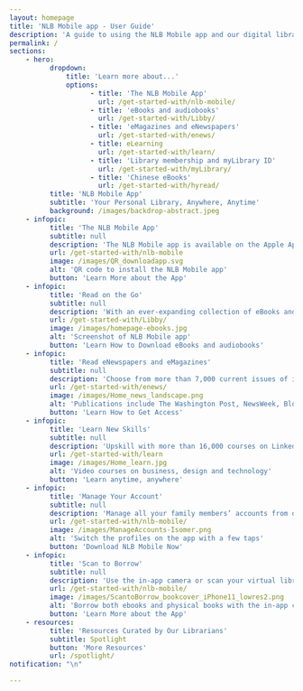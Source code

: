 ```yaml
---
layout: homepage
title: 'NLB Mobile app - User Guide'
description: 'A guide to using the NLB Mobile app and our digital library'
permalink: /
sections:
    - hero:
          dropdown:
              title: 'Learn more about...'
              options:
                    - title: 'The NLB Mobile App'
                      url: /get-started-with/nlb-mobile/
                    - title: 'eBooks and audiobooks'
                      url: /get-started-with/Libby/
                    - title: 'eMagazines and eNewspapers'
                      url: /get-started-with/enews/
                    - title: eLearning
                      url: /get-started-with/learn/
                    - title: 'Library membership and myLibrary ID'
                      url: /get-started-with/myLibrary/
                    - title: 'Chinese eBooks'
                      url: /get-started-with/hyread/
          title: 'NLB Mobile App'
          subtitle: 'Your Personal Library, Anywhere, Anytime'
          background: /images/backdrop-abstract.jpeg
    - infopic:
          title: 'The NLB Mobile App'
          subtitle: null
          description: 'The NLB Mobile app is available on the Apple AppStore and Google Play Store. Scan the QR code to download the app.'
          url: /get-started-with/nlb-mobile
          image: /images/QR_downloadapp.svg
          alt: 'QR code to install the NLB Mobile app'
          button: 'Learn More about the App'
    - infopic:
          title: 'Read on the Go'
          subtitle: null
          description: 'With an ever-expanding collection of eBooks and eAudiobooks, there’s always something to check out.'
          url: /get-started-with/Libby/
          image: /images/homepage-ebooks.jpg
          alt: 'Screenshot of NLB Mobile app'
          button: 'Learn How to Download eBooks and audiobooks'
    - infopic:
          title: 'Read eNewspapers and eMagazines'
          subtitle: null
          description: 'Choose from more than 7,000 current issues of international publications.'
          url: /get-started-with/enews/
          image: /images/Home_news_landscape.png
          alt: 'Publications include The Washington Post, NewsWeek, Bloomsberg Businessweek'
          button: 'Learn How to Get Access'
    - infopic:
          title: 'Learn New Skills'
          subtitle: null
          description: 'Upskill with more than 16,000 courses on LinkedIn Learning for Library.'
          url: /get-started-with/learn
          image: /images/Home_learn.jpg
          alt: 'Video courses on business, design and technology'
          button: 'Learn anytime, anywhere'
    - infopic:
          title: 'Manage Your Account'
          subtitle: null
          description: 'Manage all your family members’ accounts from one app. Check due dates, manage reservations and more!'
          url: /get-started-with/nlb-mobile/
          image: /images/ManageAccounts-Isomer.png
          alt: 'Switch the profiles on the app with a few taps'
          button: 'Download NLB Mobile Now'
    - infopic:
          title: 'Scan to Borrow'
          subtitle: null
          description: 'Use the in-app camera or scan your virtual library card to borrow books.'
          url: /get-started-with/nlb-mobile/
          image: /images/ScantoBorrow_bookcover_iPhone11_lowres2.png
          alt: 'Borrow both ebooks and physical books with the in-app camera'
          button: 'Learn More about the App'
    - resources:
          title: 'Resources Curated by Our Librarians'
          subtitle: Spotlight
          button: 'More Resources'
          url: /spotlight/
notification: "\n"

---
```


